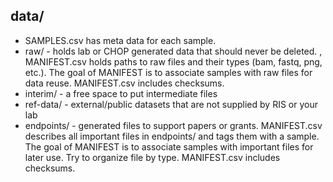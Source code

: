 ## data/
* SAMPLES.csv has meta data for each sample.
* raw/ - holds lab or CHOP generated data that should never be deleted. , MANIFEST.csv holds paths to raw files and their types (bam, fastq, png, etc.). The goal of MANIFEST is to associate samples with raw files for data reuse. MANIFEST.csv includes checksums.
* interim/ - a free space to put intermediate files
* ref-data/ - external/public datasets that are not supplied by RIS or your lab
* endpoints/ - generated files to support papers or grants. MANIFEST.csv describes all important files in endpoints/ and tags them with a sample. The goal of MANIFEST is to associate samples with important files for later use. Try to organize file by type. MANIFEST.csv includes checksums.

